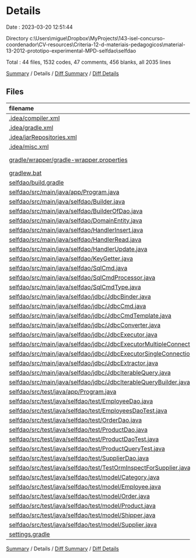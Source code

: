 # Details

Date : 2023-03-20 12:51:44

Directory c:\\Users\\migue\\Dropbox\\MyProjects\\143-isel-concurso-coordenador\\CV-resources\\Criteria-12-d-materiais-pedagogicos\\material-13-2012-prototipo-experimental-MPD-selfdao\\selfdao

Total : 44 files,  1532 codes, 47 comments, 456 blanks, all 2035 lines

[Summary](results.md) / Details / [Diff Summary](diff.md) / [Diff Details](diff-details.md)

## Files
| filename | language | code | comment | blank | total |
| :--- | :--- | ---: | ---: | ---: | ---: |
| [.idea/compiler.xml](/.idea/compiler.xml) | XML | 6 | 0 | 0 | 6 |
| [.idea/gradle.xml](/.idea/gradle.xml) | XML | 18 | 0 | 0 | 18 |
| [.idea/jarRepositories.xml](/.idea/jarRepositories.xml) | XML | 20 | 0 | 0 | 20 |
| [.idea/misc.xml](/.idea/misc.xml) | XML | 8 | 0 | 0 | 8 |
| [gradle/wrapper/gradle-wrapper.properties](/gradle/wrapper/gradle-wrapper.properties) | Java Properties | 6 | 0 | 1 | 7 |
| [gradlew.bat](/gradlew.bat) | Batch | 71 | 0 | 22 | 93 |
| [selfdao/build.gradle](/selfdao/build.gradle) | Groovy | 17 | 11 | 6 | 34 |
| [selfdao/src/main/java/app/Program.java](/selfdao/src/main/java/app/Program.java) | Java | 0 | 0 | 1 | 1 |
| [selfdao/src/main/java/selfdao/Builder.java](/selfdao/src/main/java/selfdao/Builder.java) | Java | 88 | 16 | 24 | 128 |
| [selfdao/src/main/java/selfdao/BuilderOfDao.java](/selfdao/src/main/java/selfdao/BuilderOfDao.java) | Java | 4 | 0 | 4 | 8 |
| [selfdao/src/main/java/selfdao/DomainEntity.java](/selfdao/src/main/java/selfdao/DomainEntity.java) | Java | 11 | 0 | 6 | 17 |
| [selfdao/src/main/java/selfdao/HandlerInsert.java](/selfdao/src/main/java/selfdao/HandlerInsert.java) | Java | 86 | 0 | 13 | 99 |
| [selfdao/src/main/java/selfdao/HandlerRead.java](/selfdao/src/main/java/selfdao/HandlerRead.java) | Java | 124 | 0 | 18 | 142 |
| [selfdao/src/main/java/selfdao/HandlerUpdate.java](/selfdao/src/main/java/selfdao/HandlerUpdate.java) | Java | 33 | 0 | 10 | 43 |
| [selfdao/src/main/java/selfdao/KeyGetter.java](/selfdao/src/main/java/selfdao/KeyGetter.java) | Java | 4 | 0 | 2 | 6 |
| [selfdao/src/main/java/selfdao/SqlCmd.java](/selfdao/src/main/java/selfdao/SqlCmd.java) | Java | 11 | 0 | 6 | 17 |
| [selfdao/src/main/java/selfdao/SqlCmdProcessor.java](/selfdao/src/main/java/selfdao/SqlCmdProcessor.java) | Java | 13 | 0 | 9 | 22 |
| [selfdao/src/main/java/selfdao/SqlCmdType.java](/selfdao/src/main/java/selfdao/SqlCmdType.java) | Java | 28 | 0 | 11 | 39 |
| [selfdao/src/main/java/selfdao/jdbc/JdbcBinder.java](/selfdao/src/main/java/selfdao/jdbc/JdbcBinder.java) | Java | 44 | 0 | 11 | 55 |
| [selfdao/src/main/java/selfdao/jdbc/JdbcCmd.java](/selfdao/src/main/java/selfdao/jdbc/JdbcCmd.java) | Java | 9 | 0 | 7 | 16 |
| [selfdao/src/main/java/selfdao/jdbc/JdbcCmdTemplate.java](/selfdao/src/main/java/selfdao/jdbc/JdbcCmdTemplate.java) | Java | 32 | 2 | 9 | 43 |
| [selfdao/src/main/java/selfdao/jdbc/JdbcConverter.java](/selfdao/src/main/java/selfdao/jdbc/JdbcConverter.java) | Java | 6 | 0 | 5 | 11 |
| [selfdao/src/main/java/selfdao/jdbc/JdbcExecutor.java](/selfdao/src/main/java/selfdao/jdbc/JdbcExecutor.java) | Java | 7 | 0 | 6 | 13 |
| [selfdao/src/main/java/selfdao/jdbc/JdbcExecutorMultipleConnection.java](/selfdao/src/main/java/selfdao/jdbc/JdbcExecutorMultipleConnection.java) | Java | 50 | 0 | 15 | 65 |
| [selfdao/src/main/java/selfdao/jdbc/JdbcExecutorSingleConnection.java](/selfdao/src/main/java/selfdao/jdbc/JdbcExecutorSingleConnection.java) | Java | 107 | 0 | 23 | 130 |
| [selfdao/src/main/java/selfdao/jdbc/JdbcExtractor.java](/selfdao/src/main/java/selfdao/jdbc/JdbcExtractor.java) | Java | 79 | 0 | 15 | 94 |
| [selfdao/src/main/java/selfdao/jdbc/JdbcIterableQuery.java](/selfdao/src/main/java/selfdao/jdbc/JdbcIterableQuery.java) | Java | 5 | 0 | 4 | 9 |
| [selfdao/src/main/java/selfdao/jdbc/JdbcIterableQueryBuilder.java](/selfdao/src/main/java/selfdao/jdbc/JdbcIterableQueryBuilder.java) | Java | 35 | 3 | 7 | 45 |
| [selfdao/src/test/java/app/Program.java](/selfdao/src/test/java/app/Program.java) | Java | 37 | 0 | 13 | 50 |
| [selfdao/src/test/java/selfdao/test/EmployeeDao.java](/selfdao/src/test/java/selfdao/test/EmployeeDao.java) | Java | 21 | 0 | 11 | 32 |
| [selfdao/src/test/java/selfdao/test/EmployeesDaoTest.java](/selfdao/src/test/java/selfdao/test/EmployeesDaoTest.java) | Java | 53 | 6 | 13 | 72 |
| [selfdao/src/test/java/selfdao/test/OrderDao.java](/selfdao/src/test/java/selfdao/test/OrderDao.java) | Java | 20 | 0 | 11 | 31 |
| [selfdao/src/test/java/selfdao/test/ProductDao.java](/selfdao/src/test/java/selfdao/test/ProductDao.java) | Java | 20 | 0 | 10 | 30 |
| [selfdao/src/test/java/selfdao/test/ProductDaoTest.java](/selfdao/src/test/java/selfdao/test/ProductDaoTest.java) | Java | 67 | 0 | 27 | 94 |
| [selfdao/src/test/java/selfdao/test/ProductQueryTest.java](/selfdao/src/test/java/selfdao/test/ProductQueryTest.java) | Java | 68 | 0 | 16 | 84 |
| [selfdao/src/test/java/selfdao/test/SupplierDao.java](/selfdao/src/test/java/selfdao/test/SupplierDao.java) | Java | 20 | 0 | 10 | 30 |
| [selfdao/src/test/java/selfdao/test/TestOrmInspectForSupplier.java](/selfdao/src/test/java/selfdao/test/TestOrmInspectForSupplier.java) | Java | 27 | 0 | 10 | 37 |
| [selfdao/src/test/java/selfdao/test/model/Category.java](/selfdao/src/test/java/selfdao/test/model/Category.java) | Java | 29 | 0 | 11 | 40 |
| [selfdao/src/test/java/selfdao/test/model/Employee.java](/selfdao/src/test/java/selfdao/test/model/Employee.java) | Java | 53 | 0 | 14 | 67 |
| [selfdao/src/test/java/selfdao/test/model/Order.java](/selfdao/src/test/java/selfdao/test/model/Order.java) | Java | 52 | 3 | 10 | 65 |
| [selfdao/src/test/java/selfdao/test/model/Product.java](/selfdao/src/test/java/selfdao/test/model/Product.java) | Java | 48 | 0 | 35 | 83 |
| [selfdao/src/test/java/selfdao/test/model/Shipper.java](/selfdao/src/test/java/selfdao/test/model/Shipper.java) | Java | 33 | 0 | 12 | 45 |
| [selfdao/src/test/java/selfdao/test/model/Supplier.java](/selfdao/src/test/java/selfdao/test/model/Supplier.java) | Java | 60 | 3 | 16 | 79 |
| [settings.gradle](/settings.gradle) | Groovy | 2 | 3 | 2 | 7 |

[Summary](results.md) / Details / [Diff Summary](diff.md) / [Diff Details](diff-details.md)